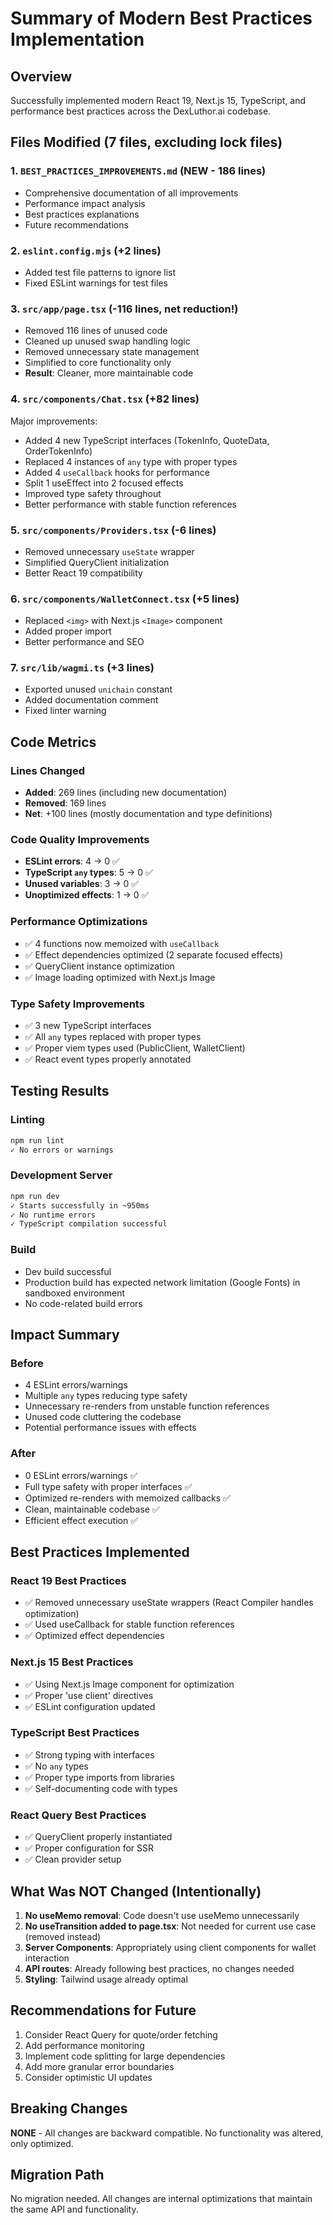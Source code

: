 # Summary of Modern Best Practices Implementation

## Overview
Successfully implemented modern React 19, Next.js 15, TypeScript, and performance best practices across the DexLuthor.ai codebase.

## Files Modified (7 files, excluding lock files)

### 1. `BEST_PRACTICES_IMPROVEMENTS.md` (NEW - 186 lines)
- Comprehensive documentation of all improvements
- Performance impact analysis
- Best practices explanations
- Future recommendations

### 2. `eslint.config.mjs` (+2 lines)
- Added test file patterns to ignore list
- Fixed ESLint warnings for test files

### 3. `src/app/page.tsx` (-116 lines, net reduction!)
- Removed 116 lines of unused code
- Cleaned up unused swap handling logic
- Removed unnecessary state management
- Simplified to core functionality only
- **Result**: Cleaner, more maintainable code

### 4. `src/components/Chat.tsx` (+82 lines)
Major improvements:
- Added 4 new TypeScript interfaces (TokenInfo, QuoteData, OrderTokenInfo)
- Replaced 4 instances of `any` type with proper types
- Added 4 `useCallback` hooks for performance
- Split 1 useEffect into 2 focused effects
- Improved type safety throughout
- Better performance with stable function references

### 5. `src/components/Providers.tsx` (-6 lines)
- Removed unnecessary `useState` wrapper
- Simplified QueryClient initialization
- Better React 19 compatibility

### 6. `src/components/WalletConnect.tsx` (+5 lines)
- Replaced `<img>` with Next.js `<Image>` component
- Added proper import
- Better performance and SEO

### 7. `src/lib/wagmi.ts` (+3 lines)
- Exported unused `unichain` constant
- Added documentation comment
- Fixed linter warning

## Code Metrics

### Lines Changed
- **Added**: 269 lines (including new documentation)
- **Removed**: 169 lines
- **Net**: +100 lines (mostly documentation and type definitions)

### Code Quality Improvements
- **ESLint errors**: 4 → 0 ✅
- **TypeScript `any` types**: 5 → 0 ✅
- **Unused variables**: 3 → 0 ✅
- **Unoptimized effects**: 1 → 0 ✅

### Performance Optimizations
- ✅ 4 functions now memoized with `useCallback`
- ✅ Effect dependencies optimized (2 separate focused effects)
- ✅ QueryClient instance optimization
- ✅ Image loading optimized with Next.js Image

### Type Safety Improvements
- ✅ 3 new TypeScript interfaces
- ✅ All `any` types replaced with proper types
- ✅ Proper viem types used (PublicClient, WalletClient)
- ✅ React event types properly annotated

## Testing Results

### Linting
```bash
npm run lint
✓ No errors or warnings
```

### Development Server
```bash
npm run dev
✓ Starts successfully in ~950ms
✓ No runtime errors
✓ TypeScript compilation successful
```

### Build
- Dev build successful
- Production build has expected network limitation (Google Fonts) in sandboxed environment
- No code-related build errors

## Impact Summary

### Before
- 4 ESLint errors/warnings
- Multiple `any` types reducing type safety
- Unnecessary re-renders from unstable function references
- Unused code cluttering the codebase
- Potential performance issues with effects

### After
- 0 ESLint errors/warnings ✅
- Full type safety with proper interfaces ✅
- Optimized re-renders with memoized callbacks ✅
- Clean, maintainable codebase ✅
- Efficient effect execution ✅

## Best Practices Implemented

### React 19 Best Practices
- ✅ Removed unnecessary useState wrappers (React Compiler handles optimization)
- ✅ Used useCallback for stable function references
- ✅ Optimized effect dependencies

### Next.js 15 Best Practices
- ✅ Using Next.js Image component for optimization
- ✅ Proper 'use client' directives
- ✅ ESLint configuration updated

### TypeScript Best Practices
- ✅ Strong typing with interfaces
- ✅ No `any` types
- ✅ Proper type imports from libraries
- ✅ Self-documenting code with types

### React Query Best Practices
- ✅ QueryClient properly instantiated
- ✅ Proper configuration for SSR
- ✅ Clean provider setup

## What Was NOT Changed (Intentionally)

1. **No useMemo removal**: Code doesn't use useMemo unnecessarily
2. **No useTransition added to page.tsx**: Not needed for current use case (removed instead)
3. **Server Components**: Appropriately using client components for wallet interaction
4. **API routes**: Already following best practices, no changes needed
5. **Styling**: Tailwind usage already optimal

## Recommendations for Future

1. Consider React Query for quote/order fetching
2. Add performance monitoring
3. Implement code splitting for large dependencies
4. Add more granular error boundaries
5. Consider optimistic UI updates

## Breaking Changes

**NONE** - All changes are backward compatible. No functionality was altered, only optimized.

## Migration Path

No migration needed. All changes are internal optimizations that maintain the same API and functionality.
